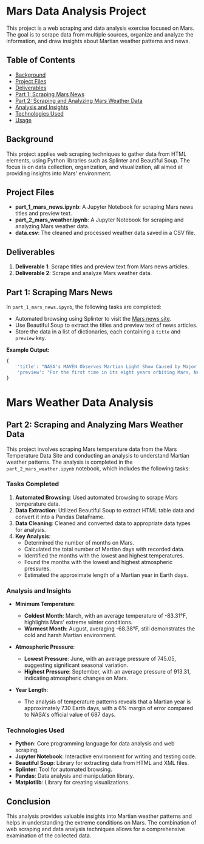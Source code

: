 # Mars Data Analysis Project

This project is a web scraping and data analysis exercise focused on Mars. The goal is to scrape data from multiple sources, organize and analyze the information, and draw insights about Martian weather patterns and news.

## Table of Contents

- [Background](#background)
- [Project Files](#project-files)
- [Deliverables](#deliverables)
- [Part 1: Scraping Mars News](#part-1-scraping-mars-news)
- [Part 2: Scraping and Analyzing Mars Weather Data](#part-2-scraping-and-analyzing-mars-weather-data)
- [Analysis and Insights](#analysis-and-insights)
- [Technologies Used](#technologies-used)
- [Usage](#usage)

## Background

This project applies web scraping techniques to gather data from HTML elements, using Python libraries such as Splinter and Beautiful Soup. The focus is on data collection, organization, and visualization, all aimed at providing insights into Mars' environment.

## Project Files

- **part_1_mars_news.ipynb**: A Jupyter Notebook for scraping Mars news titles and preview text.
- **part_2_mars_weather.ipynb**: A Jupyter Notebook for scraping and analyzing Mars weather data.
- **data.csv**: The cleaned and processed weather data saved in a CSV file.

## Deliverables

1. **Deliverable 1**: Scrape titles and preview text from Mars news articles.
2. **Deliverable 2**: Scrape and analyze Mars weather data.

## Part 1: Scraping Mars News

In `part_1_mars_news.ipynb`, the following tasks are completed:

- Automated browsing using Splinter to visit the [Mars news site](URL).
- Use Beautiful Soup to extract the titles and preview text of news articles.
- Store the data in a list of dictionaries, each containing a `title` and `preview` key.

**Example Output:**

```python
{
    'title': "NASA's MAVEN Observes Martian Light Show Caused by Major Solar Storm",
    'preview': "For the first time in its eight years orbiting Mars, NASA’s MAVEN mission witnessed two different types of ultraviolet aurorae simultaneously, the result of solar storms that began on Aug. 27."
}
```


# Mars Weather Data Analysis

## Part 2: Scraping and Analyzing Mars Weather Data

This project involves scraping Mars temperature data from the Mars Temperature Data Site and conducting an analysis to understand Martian weather patterns. The analysis is completed in the `part_2_mars_weather.ipynb` notebook, which includes the following tasks:

### Tasks Completed

1. **Automated Browsing**: Used automated browsing to scrape Mars temperature data.
2. **Data Extraction**: Utilized Beautiful Soup to extract HTML table data and convert it into a Pandas DataFrame.
3. **Data Cleaning**: Cleaned and converted data to appropriate data types for analysis.
4. **Key Analysis**:
   - Determined the number of months on Mars.
   - Calculated the total number of Martian days with recorded data.
   - Identified the months with the lowest and highest temperatures.
   - Found the months with the lowest and highest atmospheric pressures.
   - Estimated the approximate length of a Martian year in Earth days.

### Analysis and Insights

- **Minimum Temperature**:
  - **Coldest Month**: March, with an average temperature of -83.31°F, highlights Mars' extreme winter conditions.
  - **Warmest Month**: August, averaging -68.38°F, still demonstrates the cold and harsh Martian environment.

- **Atmospheric Pressure**:
  - **Lowest Pressure**: June, with an average pressure of 745.05, suggesting significant seasonal variation.
  - **Highest Pressure**: September, with an average pressure of 913.31, indicating atmospheric changes on Mars.

- **Year Length**: 
  - The analysis of temperature patterns reveals that a Martian year is approximately 730 Earth days, with a 6% margin of error compared to NASA's official value of 687 days.

### Technologies Used

- **Python**: Core programming language for data analysis and web scraping.
- **Jupyter Notebook**: Interactive environment for writing and testing code.
- **Beautiful Soup**: Library for extracting data from HTML and XML files.
- **Splinter**: Tool for automated browsing.
- **Pandas**: Data analysis and manipulation library.
- **Matplotlib**: Library for creating visualizations.

## Conclusion

This analysis provides valuable insights into Martian weather patterns and helps in understanding the extreme conditions on Mars. The combination of web scraping and data analysis techniques allows for a comprehensive examination of the collected data.
